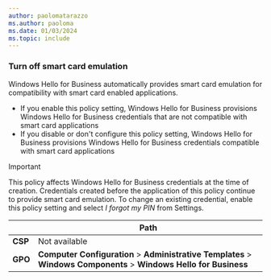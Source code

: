 ```yaml
---
author: paolomatarazzo
ms.author: paoloma
ms.date: 01/03/2024
ms.topic: include
---
```


### Turn off smart card emulation

Windows Hello for Business automatically provides smart card emulation for compatibility with smart card enabled applications.

- If you enable this policy setting, Windows Hello for Business provisions Windows Hello for Business credentials that are not compatible with smart card applications
- If you disable or don't configure this policy setting, Windows Hello for Business provisions Windows Hello for Business credentials compatible with smart card applications

> [!IMPORTANT]
> This policy affects Windows Hello for Business credentials at the time of creation. Credentials created before the application of this policy continue to provide smart card emulation. To change an existing credential, enable this policy setting and select *I forgot my PIN* from Settings.

|  | Path |
|--|--|
| **CSP** | Not available |
| **GPO** | **Computer Configuration** > **Administrative Templates** > **Windows Components** > **Windows Hello for Business** |
